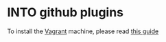 # INTO github plugins

To install the [Vagrant](https://www.vagrantup.com/) machine, please read [this guide](https://confluence.into.uk.com:8444/pages/viewpage.action?pageId=16384439)
